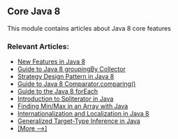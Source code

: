 ## Core Java 8

This module contains articles about Java 8 core features

### Relevant Articles: 
- [New Features in Java 8](https://www.surya.com/java-8-new-features)
- [Guide to Java 8 groupingBy Collector](https://www.surya.com/java-groupingby-collector)
- [Strategy Design Pattern in Java 8](https://www.surya.com/java-strategy-pattern)
- [Guide to Java 8 Comparator.comparing()](https://www.surya.com/java-8-comparator-comparing)
- [Guide to the Java 8 forEach](https://www.surya.com/foreach-java)
- [Introduction to Spliterator in Java](https://www.surya.com/java-spliterator)
- [Finding Min/Max in an Array with Java](https://www.surya.com/java-array-min-max)
- [Internationalization and Localization in Java 8](https://www.surya.com/java-8-localization)
- [Generalized Target-Type Inference in Java](https://www.surya.com/java-generalized-target-type-inference)
- [[More -->]](/core-java-modules/core-java-8-2)
